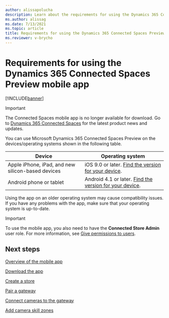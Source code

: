 ```yaml
---
author: alissapolucha
description: Learn about the requirements for using the Dynamics 365 Connected Spaces Preview mobile app
ms.author: alissag
ms.date: 7/13/2021
ms.topic: article
title: Requirements for using the Dynamics 365 Connected Spaces Preview mobile app
ms.reviewer: v-brycho
---
```


# Requirements for using the Dynamics 365 Connected Spaces Preview mobile app

[!INCLUDE[banner](includes/banner.md)]

> [!IMPORTANT]
> The Connected Spaces mobile app is no longer available for download. Go to [Dynamics 365 Connected Spaces](https://dynamics.microsoft.com/en-us/ai/connected-store/) for the latest product news and updates.

You can use Microsoft Dynamics 365 Connected Spaces Preview on the devices/operating systems shown in the following table.

|Device|Operating system|
|----------------|-----------------|
|Apple iPhone, iPad, and new silicon-based devices|iOS 9.0 or later. [Find the version for your device](https://support.apple.com/en-us/HT201685).|
|Android phone or tablet|Android 4.1 or later. [Find the version for your device](https://support.google.com/android/answer/7680439?hl=en).|

Using the app on an older operating system may cause compatibility issues. If you have any problems with the app, make sure that your operating system is up-to-date.

> [!IMPORTANT]
> To use the mobile app, you also need to have the **Connected Store Admin** user role. For more information, see [Give permissions to users](admin-user-accounts.md).

## Next steps

[Overview of the mobile app](mobile-app-overview.md)

[Download the app](mobile-app-download.md)

[Create a store](mobile-app-create-store.md)

[Pair a gateway](mobile-app-pair-gateway.md)

[Connect cameras to the gateway](mobile-app-add-cameras.md)

[Add camera skill zones](mobile-app-add-camera-skill-zones.md)
